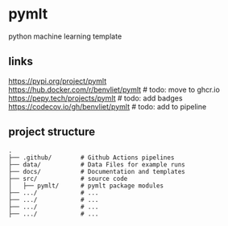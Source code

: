 # pymlt
python machine learning template

## links
https://pypi.org/project/pymlt  
https://hub.docker.com/r/benvliet/pymlt  # todo: move to ghcr.io  
https://pepy.tech/projects/pymlt  # todo: add badges  
https://codecov.io/gh/benvliet/pymlt  # todo: add to pipeline  

## project structure

```
.
├── .github/        # Github Actions pipelines
├── data/           # Data Files for example runs
├── docs/           # Documentation and templates
├── src/            # source code
│   ├── pymlt/      # pymlt package modules
├── .../            # ...
├── .../            # ...
├── .../            # ...
├── .../            # ...
```